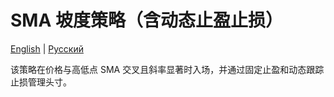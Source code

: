 # SMA 坡度策略（含动态止盈止损）
[English](README.md) | [Русский](README_ru.md)

该策略在价格与高低点 SMA 交叉且斜率显著时入场，并通过固定止盈和动态跟踪止损管理头寸。
